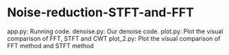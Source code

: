 # Noise-reduction-STFT-and-FFT
app.py:         Running code.
denoise.py:     Our denoise code.
plot.py:        Plot the visual comparison of FFT, STFT and CWT
plot_2.py:      Plot the visual comparison of FFT method and STFT method
